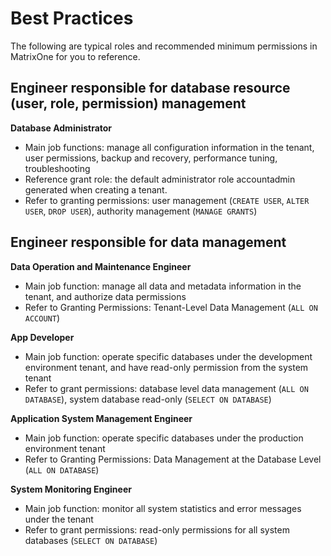 # Best Practices

The following are typical roles and recommended minimum permissions in MatrixOne for you to reference.

## **Engineer responsible for database resource (user, role, permission) management**

**Database Administrator**

   + Main job functions: manage all configuration information in the tenant, user permissions, backup and recovery, performance tuning, troubleshooting
   + Reference grant role: the default administrator role accountadmin generated when creating a tenant.
   + Refer to granting permissions: user management (`CREATE USER`, `ALTER USER`, `DROP USER`), authority management (`MANAGE GRANTS`)

## **Engineer responsible for data management**

**Data Operation and Maintenance Engineer**

   + Main job function: manage all data and metadata information in the tenant, and authorize data permissions
   + Refer to Granting Permissions: Tenant-Level Data Management (`ALL ON ACCOUNT`)

**App Developer**

   + Main job function: operate specific databases under the development environment tenant, and have read-only permission from the system tenant
   + Refer to grant permissions: database level data management (`ALL ON DATABASE`), system database read-only (`SELECT ON DATABASE`)

**Application System Management Engineer**

   + Main job function: operate specific databases under the production environment tenant
   + Refer to Granting Permissions: Data Management at the Database Level (`ALL ON DATABASE`)

**System Monitoring Engineer**

   + Main job function: monitor all system statistics and error messages under the tenant
   + Refer to grant permissions: read-only permissions for all system databases (`SELECT ON DATABASE`)
